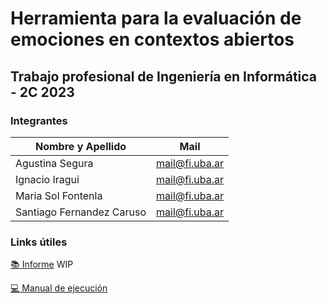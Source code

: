 # Herramienta para la evaluación de emociones en contextos abiertos

## Trabajo profesional de Ingeniería en Informática - 2C 2023



### **Integrantes**

| Nombre y Apellido    | Mail                |
  -------------------- | ------------------- |
  Agustina Segura      | mail@fi.uba.ar      |
  Ignacio Iragui       | mail@fi.uba.ar      |
  Maria Sol Fontenla       | mail@fi.uba.ar      |
  Santiago Fernandez Caruso       | mail@fi.uba.ar      |



### **Links útiles**

[:books: Informe]() WIP

[:computer: Manual de ejecución](https://trabajo-profesional-grupo-21.github.io/manual-ejecucion/)

